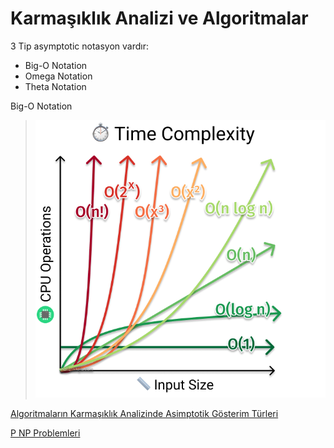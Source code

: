 # Karmaşıklık Analizi ve Algoritmalar

3 Tip asymptotic notasyon vardır:

- Big-O Notation
- Omega Notation
- Theta Notation

Big-O Notation

> ![Big O Notation](img/time-complexity-table.png)

[Algoritmaların Karmaşıklık Analizinde Asimptotik Gösterim Türleri](https://www.geeksforgeeks.org/types-of-asymptotic-notations-in-complexity-analysis-of-algorithms/)

[P NP Problemleri](https://en.wikipedia.org/wiki/P_versus_NP_problem)
